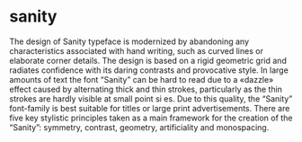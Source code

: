 # sanity

The design of Sanity typeface is modernized by abandoning any characteristics associated with hand writing, such as curved lines or elaborate corner details. The design is based on a rigid geometric grid and radiates confidence with its daring contrasts and provocative style. 
In large amounts of text the font “Sanity” can be hard to read due to a «dazzle» effect caused by alternating thick and thin strokes, particularly as the thin strokes are hardly visible at small point si es. Due to this quality, the “Sanity” font-family is best suitable for titles or large print advertisements. 
There are five key stylistic principles taken as a main framework for the creation of the “Sanity”: symmetry, contrast, geometry, artificiality and monospacing.
